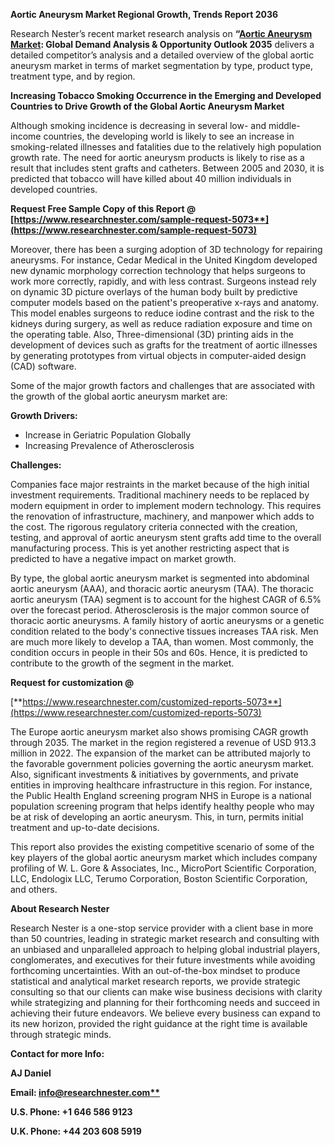 ﻿<a name="_hlk134089534"></a>**Aortic Aneurysm Market Regional Growth, Trends Report 2036**

Research Nester’s recent market research analysis on **“[Aortic Aneurysm Market](https://www.researchnester.com/reports/aortic-aneurysm-market/5073): Global Demand Analysis & Opportunity Outlook 2035** delivers a detailed competitor’s analysis and a detailed overview of the global aortic aneurysm market in terms of market segmentation by type, product type, treatment type, and by region. 

**Increasing Tobacco Smoking Occurrence in the Emerging and Developed Countries to Drive Growth of the Global Aortic Aneurysm Market**

Although smoking incidence is decreasing in several low- and middle-income countries, the developing world is likely to see an increase in smoking-related illnesses and fatalities due to the relatively high population growth rate. The need for aortic aneurysm products is likely to rise as a result that includes stent grafts and catheters. Between 2005 and 2030, it is predicted that tobacco will have killed about 40 million individuals in developed countries.

<a name="_hlk171070549"></a>**Request Free Sample Copy of this Report @ [https://www.researchnester.com/sample-request-5073**](https://www.researchnester.com/sample-request-5073)**

Moreover, there has been a surging adoption of 3D technology for repairing aneurysms. For instance, Cedar Medical in the United Kingdom developed new dynamic morphology correction technology that helps surgeons to work more correctly, rapidly, and with less contrast. Surgeons instead rely on dynamic 3D picture overlays of the human body built by predictive computer models based on the patient's preoperative x-rays and anatomy. This model enables surgeons to reduce iodine contrast and the risk to the kidneys during surgery, as well as reduce radiation exposure and time on the operating table. Also, Three-dimensional (3D) printing aids in the development of devices such as grafts for the treatment of aortic illnesses by generating prototypes from virtual objects in computer-aided design (CAD) software.

Some of the major growth factors and challenges that are associated with the growth of the global aortic aneurysm market are:

**Growth Drivers:**

- Increase in Geriatric Population Globally
- Increasing Prevalence of Atherosclerosis

**Challenges:**

Companies face major restraints in the market because of the high initial investment requirements. Traditional machinery needs to be replaced by modern equipment in order to implement modern technology. This requires the renovation of infrastructure, machinery, and manpower which adds to the cost. The rigorous regulatory criteria connected with the creation, testing, and approval of aortic aneurysm stent grafts add time to the overall manufacturing process. This is yet another restricting aspect that is predicted to have a negative impact on market growth. 

<a name="_hlk134095149"></a>By type, the global aortic aneurysm market is segmented into abdominal aortic aneurysm (AAA), and thoracic aortic aneurysm (TAA). The thoracic aortic aneurysm (TAA) segment is to account for the highest CAGR of 6.5% over the forecast period. Atherosclerosis is the major common source of thoracic aortic aneurysms. A family history of aortic aneurysms or a genetic condition related to the body's connective tissues increases TAA risk. Men are much more likely to develop a TAA, than women. Most commonly, the condition occurs in people in their 50s and 60s. Hence, it is predicted to contribute to the growth of the segment in the market. 

<a name="_hlk171070605"></a>**Request for customization @** 

<a name="_hlk134095403"></a>[**https://www.researchnester.com/customized-reports-5073**](https://www.researchnester.com/customized-reports-5073)

The Europe aortic aneurysm market also shows promising CAGR growth through 2035. The market in the region registered a revenue of USD 913.3 million in 2022. The expansion of the market can be attributed majorly to the favorable government policies governing the aortic aneurysm market. Also, significant investments & initiatives by governments, and private entities in improving healthcare infrastructure in this region. For instance, the Public Health England screening program NHS in Europe is a national population screening program that helps identify healthy people who may be at risk of developing an aortic aneurysm. This, in turn, permits initial treatment and up-to-date decisions. 

<a name="_hlk134095531"></a>This report also provides the existing competitive scenario of some of the key players of the global aortic aneurysm market which includes company profiling of W. L. Gore & Associates, Inc., MicroPort Scientific Corporation, LLC, Endologix LLC, Terumo Corporation, Boston Scientific Corporation, and others.

<a name="_hlk171070200"></a>**About Research Nester**

Research Nester is a one-stop service provider with a client base in more than 50 countries, leading in strategic market research and consulting with an unbiased and unparalleled approach to helping global industrial players, conglomerates, and executives for their future investments while avoiding forthcoming uncertainties. With an out-of-the-box mindset to produce statistical and analytical market research reports, we provide strategic consulting so that our clients can make wise business decisions with clarity while strategizing and planning for their forthcoming needs and succeed in achieving their future endeavors. We believe every business can expand to its new horizon, provided the right guidance at the right time is available through strategic minds.

**Contact for more Info:**

**AJ Daniel**

**Email: [info@researchnester.com**](mailto:info@researchnester.com)**

**U.S. Phone: +1 646 586 9123** 

**U.K. Phone: +44 203 608 5919**
